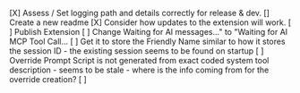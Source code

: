 [X] Assess / Set logging path and details correctly for release & dev.
[] Create a new readme
[X] Consider how updates to the extension will work.
[ ] Publish Extension
[ ] Change Waiting for AI messages..." to "Waiting for AI MCP Tool Call...
[ ] Get it to store the Friendly Name similar to how it stores the session ID - the existing session seems to be found on startup
[ ] Override Prompt Script is not generated from exact coded system tool description - seems to be stale - where is the info coming from for the override creation?
[ ]